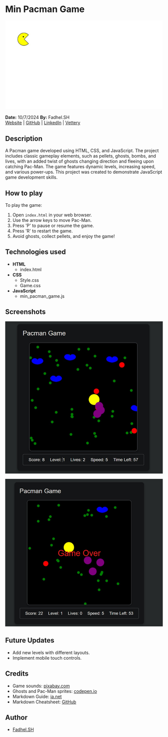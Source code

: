 # Min Pacman Game
![Pacman Min](./img/min_pacman.jpg)

**Date:** 10/7/2024 **By:** Fadhel.SH  
[Website](#) | [GitHub](https://github.com/Fadhel-SH/min_pacman_game) | [LinkedIn](#) | [Vettery](#)

## Description
A Pacman game developed using HTML, CSS, and JavaScript. The project includes classic gameplay elements, such as pellets, ghosts, bombs, and lives, with an added twist of ghosts changing direction and fleeing upon catching Pac-Man. The game features dynamic levels, increasing speed, and various power-ups. This project was created to demonstrate JavaScript game development skills.

## How to play
To play the game:
1. Open `index.html` in your web browser.
2. Use the arrow keys to move Pac-Man.
3. Press 'P' to pause or resume the game.
4. Press 'R' to restart the game.
5. Avoid ghosts, collect pellets, and enjoy the game!

## Technologies used
- **HTML**
  - index.html
- **CSS**
  - Style.css
  - Game.css
- **JavaScript**
  - min_pacman_game.js

## Screenshots
![Gameplay](./img/GamePlay.jpg)


![Game Over](./img/Game_Over.jpg)


## Future Updates
- Add new levels with different layouts.
- Implement mobile touch controls.

## Credits
- Game sounds: [pixabay.com](https://pixabay.com/)
- Ghosts and Pac-Man sprites: [codepen.io](https://codepen.io/Teachcode/pen/JjBjVQJ)
- Markdown Guide: [ia.net](https://ia.net/)
- Markdown Cheatsheet: [GitHub](https://github.com/adam-p/markdown-here/wiki/Markdown-Cheatsheet)

## Author
- [Fadhel.SH](https://github.com/Fadhel-SH)








